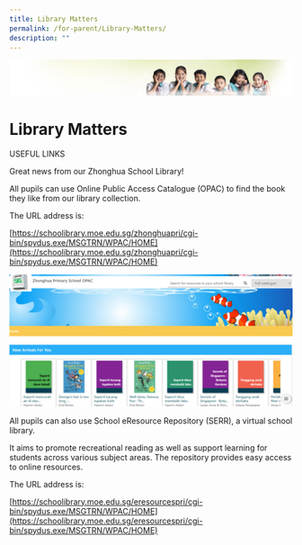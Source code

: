 ```yaml
---
title: Library Matters
permalink: /for-parent/Library-Matters/
description: ""
---
```

![](/images/Banner.jpg)

Library Matters
===============

USEFUL LINKS 

  

Great news from our Zhonghua School Library!  

  

All pupils can use Online Public Access Catalogue (OPAC) to find the book they like from our library collection.

  

The URL address is:  

[https://schoolibrary.moe.edu.sg/zhonghuapri/cgi-bin/spydus.exe/MSGTRN/WPAC/HOME](https://schoolibrary.moe.edu.sg/zhonghuapri/cgi-bin/spydus.exe/MSGTRN/WPAC/HOME)

![](/images/Pic1.png)

All pupils can also use School eResource Repository (SERR), a virtual school library.

  

It aims to promote recreational reading as well as support learning for students across various subject areas. The repository provides easy access to online resources.

  

The URL address is:  

[https://schoolibrary.moe.edu.sg/eresourcespri/cgi-bin/spydus.exe/MSGTRN/WPAC/HOME](https://schoolibrary.moe.edu.sg/eresourcespri/cgi-bin/spydus.exe/MSGTRN/WPAC/HOME)